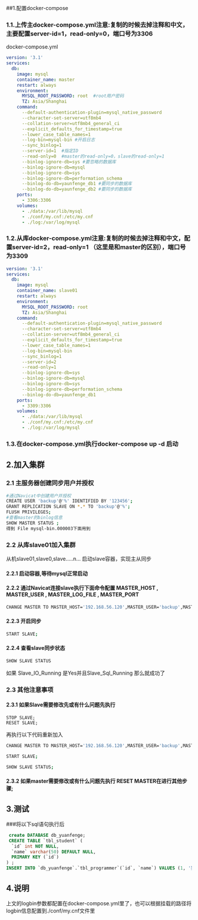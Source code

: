 ##1.配置docker-compose
### 1.1.上传主docker-compose.yml注意:复制的时候去掉注释和中文，主要配置server-id=1，read-only=0，端口号为3306
docker-compose.yml
```yaml
version: '3.1'
services:
  db:
    image: mysql
    container_name: master
    restart: always
    environment:
      MYSQL_ROOT_PASSWORD: root  #root用户密码
      TZ: Asia/Shanghai
    command:
      --default-authentication-plugin=mysql_native_password
      --character-set-server=utf8mb4
      --collation-server=utf8mb4_general_ci
      --explicit_defaults_for_timestamp=true
      --lower_case_table_names=1
      --log-bin=mysql-bin #开启日志
      --sync_binlog=1
      --server-id=1  #指定ID
      --read-only=0  #master的read-only=0，slave的read-only=1
      --binlog-ignore-db=sys #要忽略的数据库
      --binlog-ignore-db=mysql
      --binlog-ignore-db=sys 
      --binlog-ignore-db=performation_schema 
      --binlog-do-db=yaunfenge_db1 #要同步的数据库
      --binlog-do-db=yaunfenge_db2 #要同步的数据库
    ports:
      - 3306:3306 
    volumes:
      - ./data:/var/lib/mysql
      - ./conf/my.cnf:/etc/my.cnf
      - ./log:/var/log/mysql
```

### 1.2.从库docker-compose.yml注意:复制的时候去掉注释和中文，配置server-id=2，read-only=1 （这里是和master的区别），端口号为3309

```yaml
version: '3.1'
services:
  db:
    image: mysql
    container_name: slave01
    restart: always
    environment:
      MYSQL_ROOT_PASSWORD: root
      TZ: Asia/Shanghai
    command:
      --default-authentication-plugin=mysql_native_password
      --character-set-server=utf8mb4
      --collation-server=utf8mb4_general_ci
      --explicit_defaults_for_timestamp=true
      --lower_case_table_names=1
      --log-bin=mysql-bin 
      --sync_binlog=1
      --server-id=2 
      --read-only=1 
      --binlog-ignore-db=sys
      --binlog-ignore-db=mysql
      --binlog-ignore-db=sys 
      --binlog-ignore-db=performation_schema 
      --binlog-do-db=yaunfenge_db1
    ports:
      - 3309:3306 
    volumes:
      - ./data:/var/lib/mysql
      - ./conf/my.cnf:/etc/my.cnf
      - ./log:/var/log/mysql
```
	  
### 1.3.在docker-compose.yml执行docker-compose up -d 启动


## 2.加入集群
### 2.1 主服务器创建同步用户并授权

```bash
#通过Navicat中创建用户并授权
CREATE USER 'backup'@'%' IDENTIFIED BY '123456';
GRANT REPLICATION SLAVE ON *.* TO 'backup'@'%';
FLUSH PRIVILEGES;
#查看master的binlog信息
SHOW MASTER STATUS ;
得到 File mysql-bin.000003下面用到
```
### 2.2 从库slave01加入集群

从机slave01,slave0,slave.....n...
启动slave容器，实现主从同步
#### 2.2.1 启动容器,等待mysql正常启动

#### 2.2.2 通过Navicat连接slave执行下面命令配置  MASTER_HOST , MASTER_USER , MASTER_LOG_FILE , MASTER_PORT
```bash
CHANGE MASTER TO MASTER_HOST='192.168.56.120',MASTER_USER='backup',MASTER_PASSWORD='123456',MASTER_LOG_FILE='mysql-bin.000003',MASTER_LOG_POS=0,MASTER_PORT=3306;
```

#### 2.2.3 开启同步
```bash
START SLAVE;
```
#### 2.2.4 查看slave同步状态
```bash
SHOW SLAVE STATUS 
```

如果 Slave_IO_Running 是Yes并且Slave_Sql_Running 那么就成功了

### 2.3 其他注意事项
#### 2.3.1 如果Slave需要修改先或有什么问题先执行
```
STOP SLAVE;
RESET SLAVE; 
```

再执行以下代码重新加入
```bash
CHANGE MASTER TO MASTER_HOST='192.168.56.120',MASTER_USER='backup',MASTER_PASSWORD='123456',MASTER_LOG_FILE='mysql-bin.000003',MASTER_LOG_POS=0,MASTER_PORT=3306;

START SLAVE;

SHOW SLAVE STATUS;
```

#### 2.3.2 如果master需要修改或有什么问题先执行 RESET MASTER在进行其他步骤;

## 3.测试
###将以下sql语句执行后
```sql
 create DATABASE db_yuanfenge;
 CREATE TABLE `tbl_student` (
  `id` int NOT NULL,
  `name` varchar(50) DEFAULT NULL,
  PRIMARY KEY (`id`)
) ;
INSERT INTO `db_yuanfenge`.`tbl_programmer`(`id`, `name`) VALUES (1, '猿份哥');
```

## 4.说明
上文的logbin参数都配置在docker-compose.yml里了，也可以根据挂载的路径将logbin信息配置到./conf/my.cnf文件里